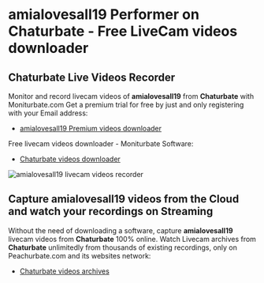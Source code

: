 # amialovesall19 Performer on Chaturbate - Free LiveCam videos downloader

## Chaturbate Live Videos Recorder

Monitor and record livecam videos of **amialovesall19** from **Chaturbate** with Moniturbate.com
Get a premium trial for free by just and only registering with your Email address:
* [amialovesall19 Premium videos downloader](https://moniturbate.com/request-demo-licence-key.html)

Free livecam videos downloader - Moniturbate Software:
* [Chaturbate videos downloader](https://moniturbate.com/moniturbate-download-software.html)

![amialovesall19 livecam videos recorder](https://peachurnet.com/templates/moniturbate-software.png)


## Capture amialovesall19 videos from the Cloud and watch your recordings on Streaming

Without the need of downloading a software, capture **amialovesall19** livecam videos from **Chaturbate** 100% online.
Watch Livecam archives from **Chaturbate** unlimitedly from thousands of existing recordings, only on Peachurbate.com and its websites network:
* [Chaturbate videos archives](https://peachurnet.com/)